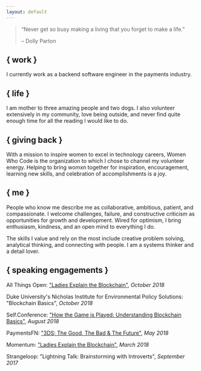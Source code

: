 ```yaml
---
layout: default
---
```


> “Never get so busy making a living that you forget to make a life.”
>
> – Dolly Parton


## { work }

I currently work as a backend software engineer in the payments industry.


## { life }

I am mother to three amazing people and two dogs. I also volunteer extensively in my community, love being outside, and never find quite enough time for all the reading I would like to do.


## { giving back }

With a mission to inspire women to excel in technology careers, Women Who Code is the organization to which I chose to channel my volunteer energy. Helping to bring womxn together for inspiration, encouragement, learning new skills, and celebration of accomplishments is a joy.


## { me }

People who know me describe me as collaborative, ambitious, patient, and compassionate. I welcome challenges, failure, and constructive criticism as opportunities for growth and development. Wired for optimism, I bring enthusiasm, kindness, and an open mind to everything I do.

The skills I value and rely on the most include creative problem solving, analytical thinking, and connecting with people. I am a systems thinker and a detail lover.


## { speaking engagements }

All Things Open: ["Ladies Explain the Blockchain"]("https://www.youtube.com/watch?v=BAISlnTLIeY"), _October 2018_

Duke University's Nicholas Institute for Environmental Policy Solutions: "Blockchain Basics", _October 2018_

Self.Conference: ["How the Game is Played: Understanding Blockchain Basics"]("http://selfconference.org/events/4/sessions#speaker_438"), _August 2018_

PaymentsFN: ["3DS: The Good, The Bad & The Future"]("https://www.youtube.com/watch?v=rtMnAstvPdo"), _May 2018_

Momentum: ["Ladies Explain the Blockchain"]("https://www.youtube.com/watch?v=W9NnaEHb5ZA"), _March 2018_

Strangeloop: "Lightning Talk: Brainstorming with Introverts", _September 2017_
